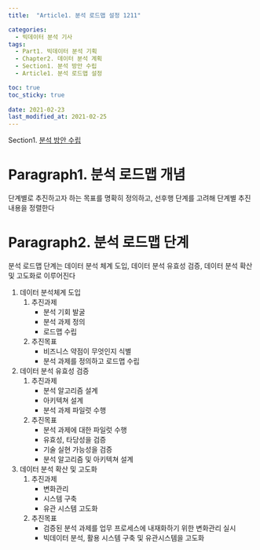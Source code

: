 ```yaml
---
title:  "Article1. 분석 로드맵 설정 1211"

categories:
  - 빅데이터 분석 기사
tags: 
  - Part1. 빅데이터 분석 기획
  - Chapter2. 데이터 분석 계획
  - Section1. 분석 방안 수립
  - Article1. 분석 로드맵 설정

toc: true
toc_sticky: true
 
date: 2021-02-23
last_modified_at: 2021-02-25
---
```


Section1. [분석 방안 수립](https://goaswon.github.io/%EB%B9%85%EB%8D%B0%EC%9D%B4%ED%84%B0%20%EB%B6%84%EC%84%9D%20%EA%B8%B0%EC%82%AC/1210%EB%B6%84%EC%84%9D-%EB%B0%A9%EC%95%88-%EC%88%98%EB%A6%BD/)

# Paragraph1. 분석 로드맵 개념

단계별로 추진하고자 하는 목표를 명확히 정의하고, 선후행 단계를 고려해 단계별 추진내용을 정렬한다

# Paragraph2. 분석 로드맵 단계

분석 로드맵 단계는 데이터 분석 체계 도입, 데이터 분석 유효성 검증, 데이터 분석 확산 및 고도화로 이루어진다

1. 데이터 분석체계 도입
   1. 추진과제
      - 분석 기회 발굴
      - 분석 과제 정의
      - 로드맵 수립
   2. 추진목표
      - 비즈니스 약점이 무엇인지 식별
      - 분석 과제를 정의하고 로드맵 수립
2. 데이터 분석 유효성 검증
   1. 추진과제
      - 분석 알고리즘 설계
      - 아키텍쳐 설계
      - 분석 과제 파일럿 수행
   2. 추진목표
      - 분석 과제에 대한 파일럿 수행
      - 유효성, 타당성을 검증
      - 기술 실현 가능성을 검증
      - 분석 알고리즘 및 아키텍쳐 설계
3. 데이터 분석 확산 및 고도화
   1. 추진과제
      - 변화관리
      - 시스템 구축
      - 유관 시스템 고도화
   2. 추진목표
      - 검증된 분석 과제를 업무 프로세스에 내재화하기 위한 변화관리 실시
      - 빅데이터 분석, 활용 시스템 구축 및 유관시스템을 고도화

